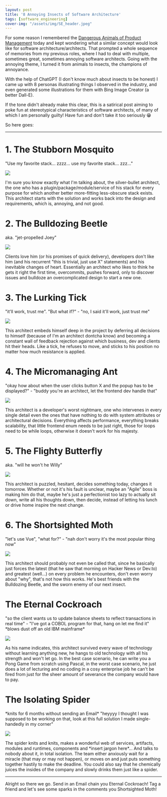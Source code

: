 ```yaml
---
layout: post
title: '8 Annoying Insects of Software Architecture'
tags: [software_engineering]
cover-img: "/assets/img/SE_header.jpeg"
---
```

For some reason I remembered the [Dangerous Animals of Product Management](https://www.productboard.com/blog/dangerous-animals-product-management-infographic/) today and kept wondering what a similar concept would look like for software architecture/architects. That prompted a whole sequence of memories from my previous roles, where I had to deal with multiple, sometimes great, sometimes annoying software architects. Going with the annoying theme, I turned it from animals to insects, the champions of annoyance.

With the help of ChatGPT (I don't know much about insects to be honest) I came up with 8 personas illustrating things I observed in the industry, and even generated some illustrations for them with Bing Image Creator (a better Dall-E).

If the tone didn't already make this clear, this is a satirical post aiming to poke fun at stereotypical characteristics of software architects, of many of which I am personally guilty! Have fun and don't take it too seriously 😁

So here goes:

---

# 1. The Stubborn Mosquito
"Use my favorite stack... zzzz... use my favorite stack... zzz..."

![](/assets/img/SoftwareArchitectureInsects/mosquito-bing.jpeg)

I'm sure you know exactly what I'm talking about, the silver-bullet architect, the one who has a plugin/package/module/service of his stack for every purpose for which another better more-fitting less-obscure stack exists. This architect starts with the solution and works back into the design and requirements, which is, annoying, and not good.

# 2. The Bulldozing Beetle
aka. "jet-propelled Joey"

![](/assets/img/SoftwareArchitectureInsects/beetle-bing.jpeg)

Clients love him (or his promises of quick delivery), developers don't like him (and his recurrent "this is trivial, just use X" statements) and his inevitable changes of heart. Essentially an architect who likes to think he gets it right the first time, overcommits, pushes forward, only to discover issues and bulldoze an overcomplicated design to start a new one.

# 3. The Lurking Tick
"it'll work, trust me". "But what if?" - "no, I said it'll work, just trust me"

![](/assets/img/SoftwareArchitectureInsects/tick-bing.jpeg)

This architect embeds himself deep in the project by deferring all decisions to himself (because of I'm an architect dontcha know) and becoming a constant wall of feedback rejection against which business, dev and clients hit their heads. Like a tick, he refuses to move, and sticks to his position no matter how much resistance is applied.

# 4. The Micromanaging Ant
"okay how about when the user clicks button X and the popup has to be displayed?" - "buddy you're an architect, let the frontend dev handle that"

![](/assets/img/SoftwareArchitectureInsects/ant-bing.jpeg)

This architect is a developer's worst nightmare, one who intervenes in every single detail even the ones that have nothing to do with system attributes or architectural decisions. Everything affects performance, everything breaks scalability, that little frontend enum needs to be just right, those for loops need to be while loops, otherwise it doesn't work for his majesty.

# 5. The Flighty Butterfly 
aka. "will he won't he Willy"

![](/assets/img/SoftwareArchitectureInsects/butterfly-bing.jpeg)

This architect is puzzled, hesitant, decides something today, changes it tomorrow. Whether or not it's his fault is unclear, maybe an "Agile" boss is making him do that, maybe he's just a perfectionist too lazy to actually sit down, write all his thoughts down, then decide, instead of letting his lunch or drive home inspire the next change.

# 6. The Shortsighted Moth
"let's use Vue", "what for?" - "nah don't worry it's the most popular thing now"

![](/assets/img/SoftwareArchitectureInsects/moth-bing.jpeg)

This architect should probably not even be called that, since he basically just forces the latest (that he saw that morning on Hacker News or Dev.to) and greatest (well...) on every problem he encounters, don't even worry about "why", that's not how this works. He's best friends with the Bulldozing Beetle, and the sworn enemy of our next insect.

# The Eternal Cockroach
"so the client wants us to update balance sheets to reflect transactions in real time" - "I've got a COBOL program for that, hang on let me find it" \*blows dust off an old IBM mainframe\*

![](/assets/img/SoftwareArchitectureInsects/cockroach-bing.jpeg)

As his name indicates, this architect survived every wave of technology without learning anything new, he hangs to old technology with all his strength and won't let go. In the best case scenario, he can write you a Pong Game from scratch using Pascal, in the worst case scenario, he just does a lot of lecturing and no coding in a cosy enterprise job he can't be fired from just for the sheer amount of severance the company would have to pay.

# The Isolating Spider
\*knits for 6 months without sending an Email\* "heyyyy I thought I was supposed to be working on that, look at this full solution I made single-handedly in my corner"

![](/assets/img/SoftwareArchitectureInsects/spider-bing.jpeg)

The spider knits and knits, makes a wonderful web of services, artifacts, modules and runtimes, components and \*insert jargon here\*... And talks to nobody about it, in total isolation. The team either anxiously wait for a miracle (that may or may not happen), or moves on and just puts something together hastily to make the deadline.
You could also say that he chemically juices the insides of the company and slowly drinks them just like a spider.

---

Alright so there we go. Send in an Email chain you Eternal Cockroach! Tag a friend and let's see some sparks in the comments you Shortsighted Moth!